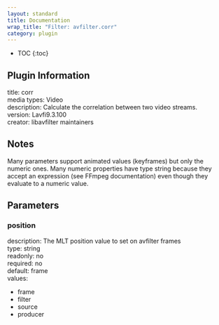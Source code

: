 ```yaml
---
layout: standard
title: Documentation
wrap_title: "Filter: avfilter.corr"
category: plugin
---
```

* TOC
{:toc}

## Plugin Information

title: corr  
media types:
Video  
description: Calculate the correlation between two video streams.  
version: Lavfi9.3.100  
creator: libavfilter maintainers  

## Notes

Many parameters support animated values (keyframes) but only the numeric ones. Many numeric properties have type string because they accept an expression (see FFmpeg documentation) even though they evaluate to a numeric value.

## Parameters

### position

  
description:
The MLT position value to set on avfilter frames  
type: string  
readonly: no  
required: no  
default: frame  
values:  

* frame
* filter
* source
* producer


